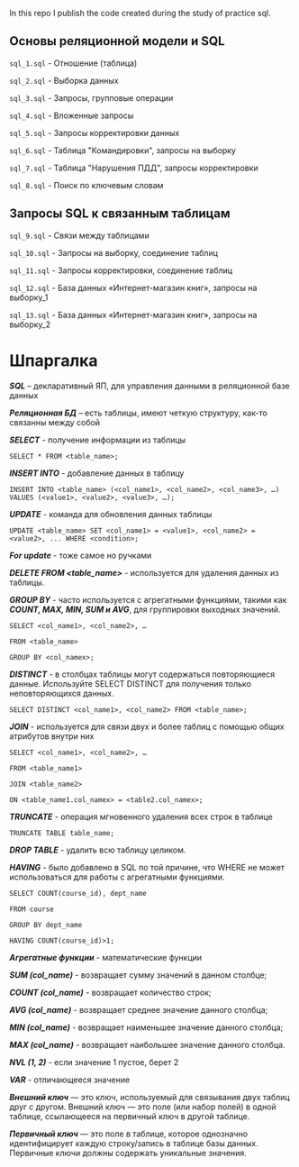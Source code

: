 In this repo I publish the code created during the study of practice sql.

## Основы реляционной модели и SQL

`sql_1.sql` - Отношение (таблица)

`sql_2.sql` - Выборка данных

`sql_3.sql` - Запросы, групповые операции

`sql_4.sql` - Вложенные запросы 

`sql_5.sql` - Запросы корректировки данных

`sql_6.sql` - Таблица "Командировки", запросы на выборку

`sql_7.sql` - Таблица "Нарушения ПДД", запросы корректировки

`sql_8.sql` - Поиск по ключевым словам

## Запросы SQL к связанным таблицам

`sql_9.sql` - Связи между таблицами

`sql_10.sql` - Запросы на выборку, соединение таблиц

`sql_11.sql` - Запросы корректировки, соединение таблиц

`sql_12.sql` - База данных «Интернет-магазин книг», запросы на выборку_1

`sql_13.sql` - База данных «Интернет-магазин книг», запросы на выборку_2

# Шпаргалка
__*SQL*__ – декларативный ЯП, для управления данными в реляционной базе данных

__*Реляционная БД*__ – есть таблицы, имеют четкую структуру, как-то связанны между собой

__*SELECT*__ - получение информации из таблицы 

`SELECT * FROM <table_name>;`

__*INSERT INTO*__ - добавление данных в таблицу 

`INSERT INTO <table_name> (<col_name1>, <col_name2>, <col_name3>, …) VALUES (<value1>, <value2>, <value3>, …);`

__*UPDATE*__ - команда для обновления данных таблицы 

`UPDATE <table_name> SET <col_name1> = <value1>, <col_name2> = <value2>, ... WHERE <condition>;`

__*For update*__ - тоже самое но ручками

__*DELETE FROM <table_name>*__ - используется для удаления данных из таблицы.

__*GROUP BY*__ - часто используется с агрегатными функциями, такими как __*COUNT, MAX, MIN, SUM и AVG*__, для группировки выходных значений. 

`SELECT <col_name1>, <col_name2>, …`

`FROM <table_name>`

`GROUP BY <col_namex>;`

__*DISTINCT*__ - в столбцах таблицы могут содержаться повторяющиеся данные. Используйте SELECT DISTINCT для получения только неповторяющихся данных.

`SELECT DISTINCT <col_name1>, <col_name2> FROM <table_name>;`

__*JOIN*__ - используется для связи двух и более таблиц с помощью общих атрибутов внутри них

`SELECT <col_name1>, <col_name2>, …`

`FROM <table_name1>`

`JOIN <table_name2>`

`ON <table_name1.col_namex> = <table2.col_namex>;`

__*TRUNCATE*__ - операция мгновенного удаления всех строк в таблице

`TRUNCATE TABLE table_name;`

__*DROP TABLE*__ - удалить всю таблицу целиком.

__*HAVING*__ - было добавлено в SQL по той причине, что WHERE не может использоваться для работы с агрегатными функциями.

`SELECT COUNT(course_id), dept_name`

`FROM course`

`GROUP BY dept_name`

`HAVING COUNT(course_id)>1;`

__*Агрегатные функции*__ - математические функции

__*SUM (col_name)*__ - возвращает сумму значений в данном столбце;

__*COUNT (col_name)*__ - возвращает количество строк;

__*AVG (col_name)*__ - возвращает среднее значение данного столбца;

__*MIN (col_name)*__ - возвращает наименьшее значение данного столбца;

__*MAX (col_name)*__ - возвращает наибольшее значение данного столбца.

__*NVL (1, 2)*__ - если значение 1 пустое, берет 2

__*VAR*__ - отличающееся значение

__*Внешний ключ*__ — это ключ, используемый для связывания двух таблиц друг с другом. Внешний ключ — это поле (или набор полей) в одной таблице, ссылающееся на первичный ключ в другой таблице.

__*Первичный ключ*__ — это поле в таблице, которое однозначно идентифицирует каждую строку/запись в таблице базы данных. Первичные ключи должны содержать уникальные значения.
